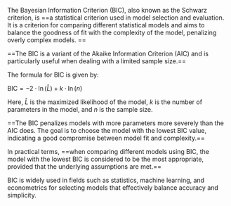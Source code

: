 The Bayesian Information Criterion (BIC), also known as the Schwarz criterion, is ==a statistical criterion used in model selection and evaluation. It is a criterion for comparing different statistical models and aims to balance the goodness of fit with the complexity of the model, penalizing overly complex models. ==

==The BIC is a variant of the Akaike Information Criterion (AIC) and is particularly useful when dealing with a limited sample size.==

The formula for BIC is given by:

$\text{BIC} = -2 \cdot \ln(\hat{L}) + k \cdot \ln(n)$

Here, $\hat{L}$ is the maximized likelihood of the model, $k$ is the number of parameters in the model, and $n$ is the sample size. 

==The BIC penalizes models with more parameters more severely than the AIC does. The goal is to choose the model with the lowest BIC value, indicating a good compromise between model fit and complexity.==

In practical terms, ==when comparing different models using BIC, the model with the lowest BIC is considered to be the most appropriate, provided that the underlying assumptions are met.==

BIC is widely used in fields such as statistics, machine learning, and econometrics for selecting models that effectively balance accuracy and simplicity.